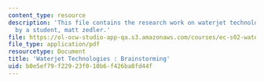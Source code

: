 ```yaml
---
content_type: resource
description: 'This file contains the research work on waterjet technologies : brainstorming
  by a student, matt zedler.'
file: https://ol-ocw-studio-app-qa.s3.amazonaws.com/courses/ec-s02-water-jet-technologies-spring-2005/b0e5ef79f22923f010b6f426ba8fd44f_MITEC_S02S05_mattzedler.pdf
file_type: application/pdf
resourcetype: Document
title: 'Waterjet Technologies : Brainstorming'
uid: b0e5ef79-f229-23f0-10b6-f426ba8fd44f
---
```

